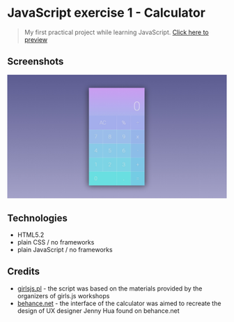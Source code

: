 # JavaScript exercise 1 - Calculator
> My first practical project while learning JavaScript. [Click here to preview](https://karbudzik.github.io/JavaScript-exercise-1-browser-calculator/)

## Screenshots
![Calculator_screenshot](img/calculator_screenshot.jpg)

## Technologies
* HTML5.2
* plain CSS / no frameworks
* plain JavaScript / no frameworks

## Credits
* [girlsjs.pl](https://girlsjs.pl) - the script was based on the materials provided by the organizers of girls.js workshops
* [behance.net](https://www.behance.net/gallery/50151749/Daily-UI-004-Calculator) - the interface of the calculator was aimed to recreate the design of UX designer Jenny Hua found on behance.net
